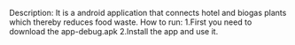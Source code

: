 
Description: It is a android application that connects hotel and biogas plants which thereby reduces food waste.
How to run: 1.First you need to download the app-debug.apk 2.Install the app and use it.
